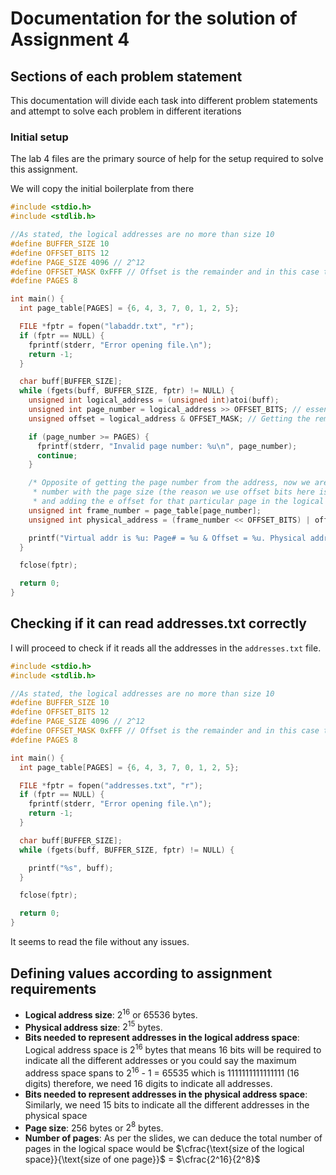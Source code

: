 # Documentation for the solution of Assignment 4

## Sections of each problem statement

This documentation will divide each task into different problem statements and attempt to solve each problem in different iterations

### Initial setup

The lab 4 files are the primary source of help for the setup required to solve this assignment.

We will copy the initial boilerplate from there

```c
#include <stdio.h>
#include <stdlib.h>

//As stated, the logical addresses are no more than size 10
#define BUFFER_SIZE 10
#define OFFSET_BITS 12
#define PAGE_SIZE 4096 // 2^12
#define OFFSET_MASK 0xFFF // Offset is the remainder and in this case the lower 12 bits. Each hex 'F' represent 4 bits and 3 F's (FFF) represent 12 bits
#define PAGES 8

int main() {
  int page_table[PAGES] = {6, 4, 3, 7, 0, 1, 2, 5};

  FILE *fptr = fopen("labaddr.txt", "r");
  if (fptr == NULL) {
    fprintf(stderr, "Error opening file.\n");
    return -1;
  }

  char buff[BUFFER_SIZE];
  while (fgets(buff, BUFFER_SIZE, fptr) != NULL) {
    unsigned int logical_address = (unsigned int)atoi(buff);
    unsigned int page_number = logical_address >> OFFSET_BITS; // essentially logical_address / offset_bits
    unsigned offset = logical_address & OFFSET_MASK; // Getting the remainder i.e. the lower 12 bits

    if (page_number >= PAGES) {
      fprintf(stderr, "Invalid page number: %u\n", page_number);
      continue;
    }

    /* Opposite of getting the page number from the address, now we are getting the address from the page number by multiplying the frame
     * number with the page size (the reason we use offset bits here is in << by multiply by 2^(bits) and in this case 2^(12 - offset bits) = page size)
     * and adding the e offset for that particular page in the logical address that we calculated*/
    unsigned int frame_number = page_table[page_number];
    unsigned int physical_address = (frame_number << OFFSET_BITS) | offset;

    printf("Virtual addr is %u: Page# = %u & Offset = %u. Physical addr = %u.\n", logical_address, page_number, offset, physical_address);
  }

  fclose(fptr);

  return 0;
}
```

## Checking if it can read addresses.txt correctly

I will proceed to check if it reads all the addresses in the `addresses.txt` file.

```c
#include <stdio.h>
#include <stdlib.h>

//As stated, the logical addresses are no more than size 10
#define BUFFER_SIZE 10
#define OFFSET_BITS 12
#define PAGE_SIZE 4096 // 2^12
#define OFFSET_MASK 0xFFF // Offset is the remainder and in this case the lower 12 bits. Each hex 'F' represent 4 bits and 3 F's (FFF) represent 12 bits
#define PAGES 8

int main() {
  int page_table[PAGES] = {6, 4, 3, 7, 0, 1, 2, 5};

  FILE *fptr = fopen("addresses.txt", "r");
  if (fptr == NULL) {
    fprintf(stderr, "Error opening file.\n");
    return -1;
  }

  char buff[BUFFER_SIZE];
  while (fgets(buff, BUFFER_SIZE, fptr) != NULL) {

    printf("%s", buff);
  }

  fclose(fptr);

  return 0;
}
```

It seems to read the file without any issues.

## Defining values according to assignment requirements

- **Logical address size**: $2^16$ or 65536 bytes.
- **Physical address size**: $2^15$ bytes.
- **Bits needed to represent addresses in the logical address space**: Logical address space is $2^16$ bytes that means 16 bits will be required to indicate all the different addresses or you could say the maximum address space spans to $2^16$ - 1 = 65535 which is 1111111111111111 (16 digits) therefore, we need 16 digits to indicate all addresses.
- **Bits needed to represent addresses in the physical address space**: Similarly, we need 15 bits to indicate all the different addresses in the physical space
- **Page size**: 256 bytes or $2^8$ bytes.
- **Number of pages**: As per the slides, we can deduce the total number of pages in the logical space would be $\cfrac{\text{size of the logical space}}{\text{size of one page}}$ = $\cfrac{2^16}{2^8}$
